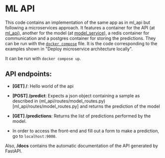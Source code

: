 # ML API

This code contains an implementation of the same app as in ml_api but following a microservices approach. It features a container for the API (at [ml_api](ml_api)), another for the model (at [model_service](model_service)), a redis container for communication and a postgres container for storing the predictions. They can be run with the [`docker compose`](ml_api_microservices/docker-compose.yml) file. It is the code corresponding to the examples shown in "Deploy microservice architecture locally".

It can be run with `docker compose up`.

## API endpoints:

- **[GET] /**: Hello world of the api
- **[POST] /predict**: Expects a json object containing a sample as described in (ml_api/routes/model_routes.py)[ml_api/routes/model_routes.py] and returns the prediction of the model
- **[GET] /predictions**: Returns the list of predictions performed by the model.

- In order to access the front-end and fill out a form to make a prediction, go to `localhost:9000`.

Also, **/docs** contains the automatic documentation of the API generated by FastAPI.
